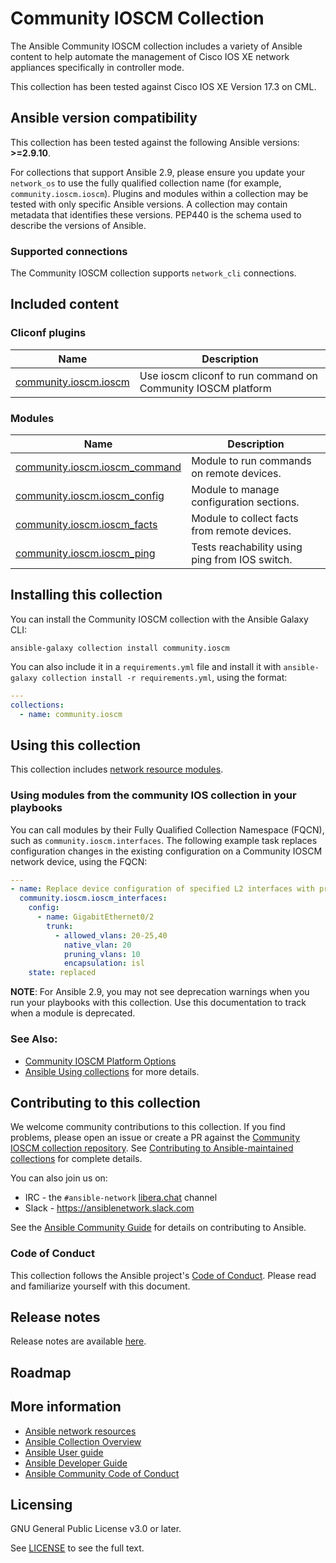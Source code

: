 # Community IOSCM Collection


The Ansible Community IOSCM collection includes a variety of Ansible content to help automate the management of Cisco IOS XE network appliances specifically in controller mode.

This collection has been tested against Cisco IOS XE Version 17.3 on CML.

<!--start requires_ansible-->
## Ansible version compatibility

This collection has been tested against the following Ansible versions: **>=2.9.10**.

For collections that support Ansible 2.9, please ensure you update your `network_os` to use the
fully qualified collection name (for example, `community.ioscm.ioscm`).
Plugins and modules within a collection may be tested with only specific Ansible versions.
A collection may contain metadata that identifies these versions.
PEP440 is the schema used to describe the versions of Ansible.
<!--end requires_ansible-->

### Supported connections

The Community IOSCM collection supports `network_cli` connections.

## Included content

<!--start collection content-->
### Cliconf plugins
Name | Description
--- | ---
[community.ioscm.ioscm](https://github.com/ansible-collections/community.ioscm/blob/main/docs/community.ioscm.ioscm_cliconf.rst)|Use ioscm cliconf to run command on Community IOSCM platform

### Modules
Name | Description
--- | ---
[community.ioscm.ioscm_command](https://github.com/ansible-collections/community.ioscm/blob/main/docs/community.ioscm.ioscm_command_module.rst)|Module to run commands on remote devices.
[community.ioscm.ioscm_config](https://github.com/ansible-collections/community.ioscm/blob/main/docs/community.ioscm.ioscm_config_module.rst)|Module to manage configuration sections.
[community.ioscm.ioscm_facts](https://github.com/ansible-collections/community.ioscm/blob/main/docs/community.ioscm.ioscm_facts_module.rst)|Module to collect facts from remote devices.
[community.ioscm.ioscm_ping](https://github.com/ansible-collections/community.ioscm/blob/main/docs/community.ioscm.ioscm_ping_module.rst)|Tests reachability using ping from IOS switch.

<!--end collection content-->

## Installing this collection

You can install the Community IOSCM collection with the Ansible Galaxy CLI:

    ansible-galaxy collection install community.ioscm

You can also include it in a `requirements.yml` file and install it with `ansible-galaxy collection install -r requirements.yml`, using the format:

```yaml
---
collections:
  - name: community.ioscm
```

## Using this collection

This collection includes [network resource modules](https://docs.ansible.com/ansible/latest/network/user_guide/network_resource_modules.html).

### Using modules from the community IOS collection in your playbooks

You can call modules by their Fully Qualified Collection Namespace (FQCN), such as `community.ioscm.interfaces`.
The following example task replaces configuration changes in the existing configuration on a Community IOSCM network device, using the FQCN:

```yaml
---
- name: Replace device configuration of specified L2 interfaces with provided configuration.
  community.ioscm.ioscm_interfaces:
    config:
      - name: GigabitEthernet0/2
        trunk:
          - allowed_vlans: 20-25,40
            native_vlan: 20
            pruning_vlans: 10
            encapsulation: isl
    state: replaced
```

**NOTE**: For Ansible 2.9, you may not see deprecation warnings when you run your playbooks with this collection. Use this documentation to track when a module is deprecated.

### See Also:

- [Community IOSCM Platform Options](https://docs.ansible.com/ansible/latest/network/user_guide/platform_ios.html)
- [Ansible Using collections](https://docs.ansible.com/ansible/latest/user_guide/collections_using.html) for more details.

## Contributing to this collection

We welcome community contributions to this collection. If you find problems, please open an issue or create a PR against the [Community IOSCM collection repository](https://github.com/ansible-collections/community.ioscm). See [Contributing to Ansible-maintained collections](https://docs.ansible.com/ansible/devel/community/contributing_maintained_collections.html#contributing-maintained-collections) for complete details.

You can also join us on:

- IRC - the `#ansible-network` [libera.chat](https://libera.chat/) channel
- Slack - https://ansiblenetwork.slack.com

See the [Ansible Community Guide](https://docs.ansible.com/ansible/latest/community/index.html) for details on contributing to Ansible.

### Code of Conduct

This collection follows the Ansible project's
[Code of Conduct](https://docs.ansible.com/ansible/devel/community/code_of_conduct.html).
Please read and familiarize yourself with this document.

## Release notes

<!--Add a link to a changelog.md file or an external doc site to cover this information. -->

Release notes are available [here](https://github.com/ansible-collections/community.ioscm/blob/main/CHANGELOG.rst).

## Roadmap

<!-- Optional. Include the roadmap for this collection, and the proposed release/versioning strategy so users can anticipate the upgrade/update cycle. -->

## More information

- [Ansible network resources](https://docs.ansible.com/ansible/latest/network/getting_started/network_resources.html)
- [Ansible Collection Overview](https://github.com/ansible-collections/overview)
- [Ansible User guide](https://docs.ansible.com/ansible/latest/user_guide/index.html)
- [Ansible Developer Guide](https://docs.ansible.com/ansible/latest/dev_guide/index.html)
- [Ansible Community Code of Conduct](https://docs.ansible.com/ansible/latest/community/code_of_conduct.html)

## Licensing

GNU General Public License v3.0 or later.

See [LICENSE](https://www.gnu.org/licenses/gpl-3.0.txt) to see the full text.
